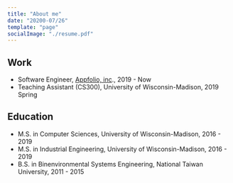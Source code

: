 ```yaml
---
title: "About me"
date: "20200-07/26"
template: "page"
socialImage: "./resume.pdf"
---
```

## Work
  - Software Engineer, [Appfolio, inc](https://www.appfolio.com/)., 2019 - Now
  - Teaching Assistant (CS300), University of Wisconsin-Madison, 2019 Spring

## Education
  - M.S. in Computer Sciences, University of Wisconsin-Madison, 2016 - 2019
  - M.S. in Industrial Engineering, University of Wisconsin-Madison, 2016 - 2019
  - B.S. in Binenvironmental Systems Engineering, National Taiwan University, 2011 - 2015
